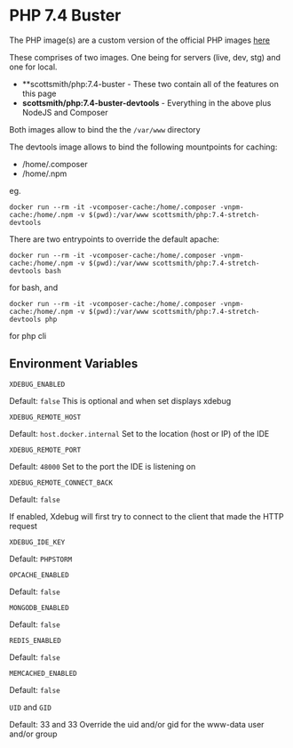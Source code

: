 # PHP 7.4 Buster
The PHP image(s) are a custom version of the official PHP images [here](https://github.com/docker-library/php)

These comprises of two images. One being for servers (live, dev, stg) and one for local.

- **scottsmith/php:7.4-buster - These two contain all of the features on this page
- **scottsmith/php:7.4-buster-devtools** - Everything in the above plus NodeJS and Composer

Both images allow to bind the the `/var/www` directory

The devtools image allows to bind the following mountpoints for caching:
- /home/.composer
- /home/.npm

eg.

`docker run --rm -it -vcomposer-cache:/home/.composer -vnpm-cache:/home/.npm -v $(pwd):/var/www scottsmith/php:7.4-stretch-devtools`

There are two entrypoints to override the default apache:

`docker run --rm -it -vcomposer-cache:/home/.composer -vnpm-cache:/home/.npm -v $(pwd):/var/www scottsmith/php:7.4-stretch-devtools bash`

for bash, and

`docker run --rm -it -vcomposer-cache:/home/.composer -vnpm-cache:/home/.npm -v $(pwd):/var/www scottsmith/php:7.4-stretch-devtools php`

for php cli

## Environment Variables
`XDEBUG_ENABLED`

Default: `false`
This is optional and when set displays xdebug

`XDEBUG_REMOTE_HOST`

Default: `host.docker.internal`
Set to the location (host or IP) of the IDE

`XDEBUG_REMOTE_PORT`

Default: `48000`
Set to the port the IDE is listening on

`XDEBUG_REMOTE_CONNECT_BACK`

Default: `false`

If enabled, Xdebug will first try to connect to the client that made the HTTP request

`XDEBUG_IDE_KEY`

Default: `PHPSTORM`

`OPCACHE_ENABLED`

Default: `false`

`MONGODB_ENABLED`

Default: `false`

`REDIS_ENABLED`

Default: `false`

`MEMCACHED_ENABLED`

Default: `false`

`UID` and `GID`

Default: 33 and 33
Override the uid and/or gid for the www-data user and/or group
